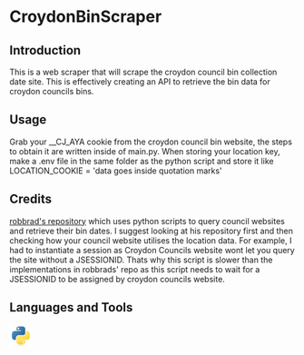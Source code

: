 # CroydonBinScraper

## Introduction

This is a web scraper that will scrape the croydon council bin collection date site. This is effectively creating an API to retrieve the bin data for croydon councils bins.

## Usage

Grab your __CJ_AYA cookie from the croydon council bin website, the steps to obtain it are written inside of main.py. When storing your location key, make a .env file in the same folder as the python script and store it like 
LOCATION_COOKIE = 'data goes inside quotation marks'

## Credits

[robbrad's repository](https://github.com/robbrad/UKBinCollectionData) which uses python scripts to query council websites and retrieve their bin dates. I suggest looking at his repository first and then checking how your council website utilises the location data. For example, I had to instantiate a session as Croydon Councils website wont let you query the site without a JSESSIONID. Thats why this script is slower than the implementations in robbrads' repo as this script needs to wait for a JSESSIONID to be assigned by croydon councils website.

## Languages and Tools

<p align="left"> <a href="https://www.python.org" target="_blank"> <img src="https://raw.githubusercontent.com/devicons/devicon/master/icons/python/python-original.svg" alt="python" width="40" height="40"/> </a> </p>